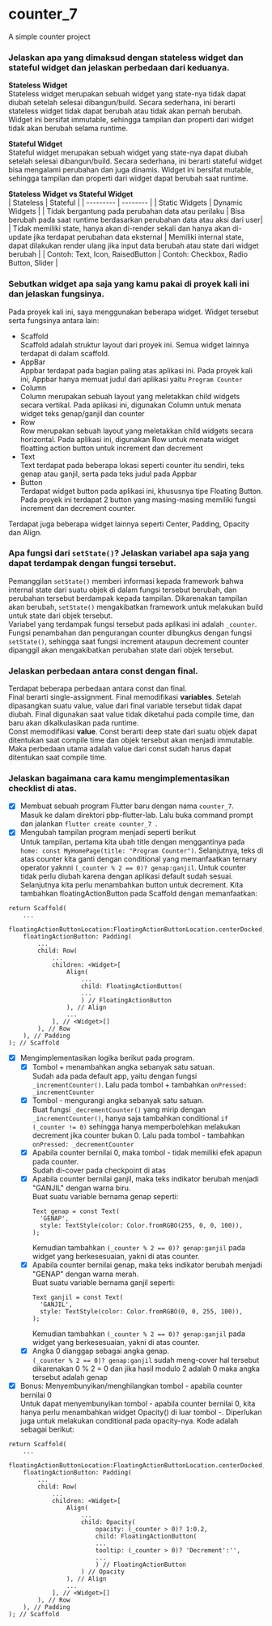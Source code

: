 # counter_7
A simple counter project

### Jelaskan apa yang dimaksud dengan stateless widget dan stateful widget dan jelaskan perbedaan dari keduanya.
**Stateless Widget**<br>
Stateless widget merupakan sebuah widget yang state-nya tidak dapat diubah setelah selesai dibangun/build. Secara sederhana, ini berarti stateless widget tidak dapat berubah atau tidak akan pernah berubah. Widget ini bersifat immutable, sehingga tampilan dan properti dari widget tidak akan berubah selama runtime.<br>

**Stateful Widget**<br>
Stateful widget merupakan sebuah widget yang state-nya dapat diubah setelah selesai dibangun/build. Secara sederhana, ini berarti stateful widget bisa mengalami perubahan dan juga dinamis. Widget ini bersifat mutable, sehingga tampilan dan properti dari widget dapat berubah saat runtime.<br>

**Stateless Widget vs Stateful Widget**<br>
| Stateless | Stateful |
| --------- | -------- |
| Static Widgets | Dynamic Widgets |
| Tidak bergantung pada perubahan data atau perilaku | Bisa berubah pada saat runtime berdasarkan perubahan data atau aksi dari user|
| Tidak memiliki state, hanya akan di-render sekali dan hanya akan di-update jika terdapat perubahan data eksternal | Memiliki internal state, dapat dilakukan render ulang jika input data berubah atau state dari widget berubah |
| Contoh: Text, Icon, RaisedButton | Contoh: Checkbox, Radio Button, Slider |

### Sebutkan widget apa saja yang kamu pakai di proyek kali ini dan jelaskan fungsinya.
Pada proyek kali ini, saya menggunakan beberapa widget. Widget tersebut serta fungsinya antara lain:
- Scaffold<br>
Scaffold adalah struktur layout dari proyek ini. Semua widget lainnya terdapat di dalam scaffold.
- AppBar<br>
Appbar terdapat pada bagian paling atas aplikasi ini. Pada proyek kali ini, Appbar hanya memuat judul dari aplikasi yaitu ```Program Counter```
- Column<br>
Column merupakan sebuah layout yang meletakkan child widgets secara vertikal. Pada aplikasi ini, digunakan Column untuk menata widget teks genap/ganjil dan counter
- Row<br>
Row merupakan sebuah layout yang meletakkan child widgets secara horizontal. Pada aplikasi ini, digunakan Row untuk menata widget floatting action button untuk increment dan decrement   
- Text<br>
Text terdapat pada beberapa lokasi seperti counter itu sendiri, teks genap atau ganjil, serta pada teks judul pada Appbar
- Button<br>
Terdapat widget button pada aplikasi ini, khususnya tipe Floating Button. Pada proyek ini terdapat 2 button yang masing-masing memiliki fungsi increment dan decrement counter.

Terdapat juga beberapa widget lainnya seperti Center, Padding, Opacity dan Align.
 
### Apa fungsi dari ```setState()```? Jelaskan variabel apa saja yang dapat terdampak dengan fungsi tersebut. 
Pemanggilan ```setState()``` memberi informasi kepada framework bahwa internal state dari suatu objek di dalam fungsi tersebut berubah, dan perubahan tersebut berdampak kepada tampilan. Dikarenakan tampilan akan berubah, ```setState()``` mengakibatkan framework untuk melakukan build untuk state dari objek tersebut.<br>
Variabel yang terdampak fungsi tersebut pada aplikasi ini adalah ```_counter```. Fungsi penambahan dan pengurangan counter dibungkus dengan fungsi ```setState()```, sehingga saat fungsi increment ataupun decrement counter dipanggil akan mengakibatkan perubahan state dari objek tersebut.

### Jelaskan perbedaan antara const dengan final.
Terdapat beberapa perbedaan antara const dan final. <br>
Final berarti single-assignment. Final memodifikasi **variables**. Setelah dipasangkan suatu value, value dari final variable tersebut tidak dapat diubah. Final digunakan saat value tidak diketahui pada compile time, dan baru akan dikalkulasikan pada runtime. <br>
Const memodifikasi **value**. Const berarti deep state dari suatu objek dapat ditentukan saat compile time dan objek tersebut akan menjadi immutable. Maka perbedaan utama adalah value dari const sudah harus dapat ditentukan saat compile time.

### Jelaskan bagaimana cara kamu mengimplementasikan checklist di atas.
- [x] Membuat sebuah program Flutter baru dengan nama ```counter_7```.<br>
Masuk ke dalam direktori pbp-flutter-lab. Lalu buka command prompt dan jalankan ```flutter create counter_7 ```.
- [x] Mengubah tampilan program menjadi seperti berikut<br>
Untuk tampilan, pertama kita ubah title dengan menggantinya pada ```home: const MyHomePage(title: "Program Counter")```. Selanjutnya, teks di atas counter kita ganti dengan conditional yang memanfaatkan ternary operator yaknni ```(_counter % 2 == 0)? genap:ganjil```. Untuk counter tidak perlu diubah karena dengan aplikasi default sudah sesuai. Selanjutnya kita perlu menambahkan button untuk decrement. Kita tambahkan floatingActionButton pada Scaffold dengan memanfaatkan:
```
return Scaffold(
    ...
    floatingActionButtonLocation:FloatingActionButtonLocation.centerDocked,
    floatingActionButton: Padding(
        ...
        child: Row(
            ...
            children: <Widget>[
                Align(
                    ...
                    child: FloatingActionButton(
                    ...
                    ) // FloatingActionButton
                ), // Align
                ...
            ], // <Widget>[]
        ), // Row
    ), // Padding
); // Scaffold
```
- [x] Mengimplementasikan logika berikut pada program.
    - [x] Tombol + menambahkan angka sebanyak satu satuan.<br>
    Sudah ada pada default app, yaitu dengan fungsi ```_incrementCounter()```. Lalu pada tombol + tambahkan ```onPressed: _incrementCounter```
    - [x] Tombol - mengurangi angka sebanyak satu satuan.<br>
    Buat fungsi ```_decrementCounter()``` yang mirip dengan ```_incrementCounter()```, hanya saja tambahkan conditional ```if (_counter != 0)``` sehingga hanya memperbolehkan melakukan decrement jika counter bukan 0. Lalu pada tombol - tambahkan ```onPressed: _decrementCounter``` 
    - [x] Apabila counter bernilai 0, maka tombol - tidak memiliki efek apapun pada counter.<br>
    Sudah di-cover pada checkpoint di atas
    - [x] Apabila counter bernilai ganjil, maka teks indikator berubah menjadi "GANJIL" dengan warna biru.<br>
    Buat suatu variable bernama genap seperti:
        ```
        Text genap = const Text(
          'GENAP',
          style: TextStyle(color: Color.fromRGBO(255, 0, 0, 100)),
        );
        ```
        Kemudian tambahkan ```(_counter % 2 == 0)? genap:ganjil``` pada widget yang berkesesuaian, yakni di atas counter. 
    - [x] Apabila counter bernilai genap, maka teks indikator berubah menjadi "GENAP" dengan warna merah.<br>
    Buat suatu variable bernama ganjil seperti:
        ```
        Text ganjil = const Text(
          'GANJIL',
          style: TextStyle(color: Color.fromRGBO(0, 0, 255, 100)),
        );
        ```
        Kemudian tambahkan ```(_counter % 2 == 0)? genap:ganjil``` pada widget yang berkesesuaian, yakni di atas counter.
    - [x] Angka 0 dianggap sebagai angka genap.<br>
    ```(_counter % 2 == 0)? genap:ganjil``` sudah meng-cover hal tersebut dikarenakan 0 % 2 = 0 dan jika hasil modulo 2 adalah 0 maka angka tersebut adalah genap
- [x] Bonus: Menyembunyikan/menghilangkan tombol - apabila counter bernilai 0<br>
Untuk dapat menyembunyikan tombol - apabila counter bernilai 0, kita hanya perlu menambahkan widget Opacity() di luar tombol -. Diperlukan juga untuk melakukan conditional pada opacity-nya. Kode adalah sebagai berikut:
```
return Scaffold(
    ...
    floatingActionButtonLocation:FloatingActionButtonLocation.centerDocked,
    floatingActionButton: Padding(
        ...
        child: Row(
            ...
            children: <Widget>[
                Align(
                    ...
                    child: Opacity(
                        opacity: (_counter > 0)? 1:0.2,
                        child: FloatingActionButton(
                        ...
                        tooltip: (_counter > 0)? 'Decrement':'',
                        ...
                        ) // FloatingActionButton
                    ) // Opacity
                ), // Align
                ...
            ], // <Widget>[]
        ), // Row
    ), // Padding
); // Scaffold
```